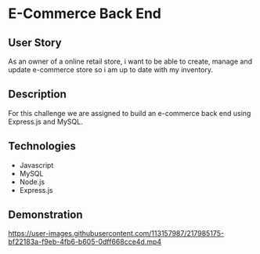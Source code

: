 # E-Commerce Back End

## User Story

As an owner of a online retail store, i want to be able to create, manage and update e-commerce
store so i am up to date with my inventory.

## Description

For this challenge we are assigned to build an e-commerce back end using Express.js and MySQL.

## Technologies

* Javascript
* MySQL
* Node.js
* Express.js

## Demonstration




https://user-images.githubusercontent.com/113157987/217985175-bf22183a-f9eb-4fb6-b605-0dff668cce4d.mp4


